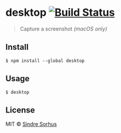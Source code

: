 # desktop [![Build Status](https://travis-ci.org/sindresorhus/desktop.svg?branch=master)](https://travis-ci.org/sindresorhus/desktop)

> Capture a screenshot *(macOS only)*


## Install

```
$ npm install --global desktop
```


## Usage

```
$ desktop
```


## License

MIT © [Sindre Sorhus](https://sindresorhus.com)
